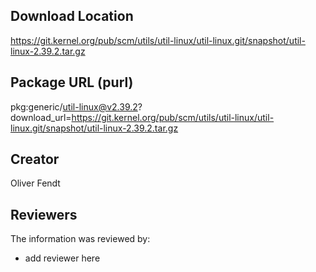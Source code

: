 ## Download Location

https://git.kernel.org/pub/scm/utils/util-linux/util-linux.git/snapshot/util-linux-2.39.2.tar.gz

## Package URL (purl)

pkg:generic/util-linux@v2.39.2?download_url=https://git.kernel.org/pub/scm/utils/util-linux/util-linux.git/snapshot/util-linux-2.39.2.tar.gz

## Creator

Oliver Fendt

## Reviewers

The information was reviewed by:

* add reviewer here
